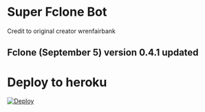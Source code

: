 # Super Fclone Bot

Credit to original creator wrenfairbank

## Fclone (September 5) version 0.4.1 updated

# Deploy to heroku

[![Deploy](https://www.herokucdn.com/deploy/button.svg)](https://dashboard.heroku.com/new?template=https://github.com/birgaiyan1/superfclone0101)
